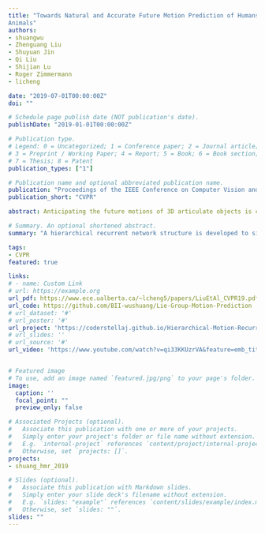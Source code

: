 ```yaml
---
title: "Towards Natural and Accurate Future Motion Prediction of Humans and
Animals"
authors:
- shuangwu
- Zhenguang Liu
- Shuyuan Jin
- Qi Liu
- Shijian Lu
- Roger Zimmermann
- licheng

date: "2019-07-01T00:00:00Z"
doi: ""

# Schedule page publish date (NOT publication's date).
publishDate: "2019-01-01T00:00:00Z"

# Publication type.
# Legend: 0 = Uncategorized; 1 = Conference paper; 2 = Journal article;
# 3 = Preprint / Working Paper; 4 = Report; 5 = Book; 6 = Book section;
# 7 = Thesis; 8 = Patent
publication_types: ["1"]

# Publication name and optional abbreviated publication name.
publication: "Proceedings of the IEEE Conference on Computer Vision and Pattern Recognition"
publication_short: "CVPR"

abstract: Anticipating the future motions of 3D articulate objects is challenging due to its non-linear and highly stochastic nature. Current approaches typically represent the skeleton of an articulate object as a set of 3D joints, which unfortunately ignores the relationship between joints, and fails to encode fine-grained anatomical constraints. Moreover, conventional recurrent neural networks, such as LSTM and GRU, are employed to model motion contexts, which inherently have difficulties in capturing long-term dependencies. To address these problems, we propose to explicitly encode anatomical constraints by modeling their skeletons with a Lie algebra representation. Importantly, a hierarchical recurrent network structure is developed to simultaneously encodes local contexts of individual frames and global contexts of the sequence. We proceed to explore the applications of our approach to several distinct quantities including human, fish, and mouse. Extensive experiments show that our approach achieves more natural and accurate predictions over state-of-the-art methods.

# Summary. An optional shortened abstract.
summary: "A hierarchical recurrent network structure is developed to simultaneously encodes local contexts of individual frames and global contexts of the sequence."

tags:
- CVPR
featured: true

links:
# - name: Custom Link
# url: https://example.org
url_pdf: https://www.ece.ualberta.ca/~lcheng5/papers/LiuEtAl_CVPR19.pdf
url_code: https://github.com/BII-wushuang/Lie-Group-Motion-Prediction
# url_dataset: '#'
# url_poster: '#'
url_project: 'https://coderstellaj.github.io/Hierarchical-Motion-Recurrent-Network-Website/'
# url_slides: ''
# url_source: '#'
url_video: 'https://www.youtube.com/watch?v=qi33KKUzrVA&feature=emb_title'


# Featured image
# To use, add an image named `featured.jpg/png` to your page's folder. 
image:
  caption: ''
  focal_point: ""
  preview_only: false

# Associated Projects (optional).
#   Associate this publication with one or more of your projects.
#   Simply enter your project's folder or file name without extension.
#   E.g. `internal-project` references `content/project/internal-project/index.md`.
#   Otherwise, set `projects: []`.
projects:
- shuang_hmr_2019

# Slides (optional).
#   Associate this publication with Markdown slides.
#   Simply enter your slide deck's filename without extension.
#   E.g. `slides: "example"` references `content/slides/example/index.md`.
#   Otherwise, set `slides: ""`.
slides: ""
---
```


<!-- {{% alert note %}}
Click the *Cite* button above to demo the feature to enable visitors to import publication metadata into their reference management software.
{{% /alert %}}

{{% alert note %}}
Click the *Slides* button above to demo Academic's Markdown slides feature.
{{% /alert %}}

Supplementary notes can be added here, including [code and math](https://sourcethemes.com/academic/docs/writing-markdown-latex/). -->


